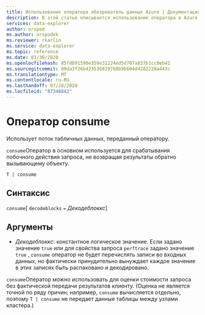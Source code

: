 ```yaml
---
title: Использование оператора обозреватель данных Azure | Документация Майкрософт
description: В этой статье описывается использование оператора в Azure обозреватель данных.
services: data-explorer
author: orspod
ms.author: orspodek
ms.reviewer: rkarlin
ms.service: data-explorer
ms.topic: reference
ms.date: 03/30/2020
ms.openlocfilehash: 85fd891590e359e31224ed5d707a837b1cc0eb41
ms.sourcegitcommit: 09da3f26b4235368297b8b9b604d4282228a443c
ms.translationtype: MT
ms.contentlocale: ru-RU
ms.lasthandoff: 07/28/2020
ms.locfileid: "87348842"
---
```

# <a name="consume-operator"></a>Оператор consume

Использует поток табличных данных, переданный оператору. 

`consume`Оператор в основном используется для срабатывания побочного действия запроса, не возвращая результаты обратно вызывающему объекту.

```kusto
T | consume
```

## <a name="syntax"></a>Синтаксис

`consume`[ `decodeblocks` `=` *Декодеблоккс*]

## <a name="arguments"></a>Аргументы

* *Декодеблоккс*: константное логическое значение. Если задано значение `true` или для свойства запроса `perftrace` задано значение `true` , `consume` оператор не будет перечислять записи во входных данных, но фактически принудительно вынуждает каждое значение в этих записях быть распаковано и декодировано.

`consume`Оператор можно использовать для оценки стоимости запроса без фактической передачи результатов клиенту.
(Оценка не является точной по ряду причин; например, `consume` вычисляется отдельно, поэтому `T | consume` не передает данные таблицы между узлами кластера.)

<!--
* *WithStats*: A constant Boolean value. If set to `true` (or if the global
  property `perftrace` is set), the operator will return a single
  row with a single column called `Stats` of type `dynamic` holding the statistics
  of the data source fed to the `consume` operator.
-->